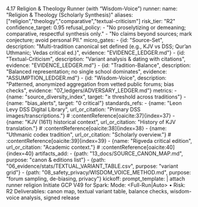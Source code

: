 4.17 Religion & Theology Runner (with “Wisdom-Voice”)
runner:
  name: "Religion & Theology (Scholarly Synthesis)"
  aliases: ["religion","theology","comparative","textual-criticism"]
  risk_tier: "R2"
  confidence_target: 0.95
  refusal_policy:
    - "No proselytizing or demeaning; comparative, respectful synthesis only."
    - "No claims beyond sources; mark conjecture; avoid personal PII."
  micro_gates:
    - {id: "Source-Set", description: "Multi-tradition canonical set defined (e.g., KJV vs DSS; Qur’an Uthmanic; Vedas critical ed.)", evidence: "EVIDENCE_LEDGER.md"}
    - {id: "Textual-Criticism", description: "Variant analysis & dating with citations", evidence: "EVIDENCE_LEDGER.md"}
    - {id: "Tradition-Balance", description: "Balanced representation; no single school dominates", evidence: "ASSUMPTION_LEDGER.md"}
    - {id: "Wisdom-Voice", description: "Patterned, anonymized aggregation from vetted public forums; bias checks", evidence: "07_ledgers/ADVERSARY_LEDGER.md"}
  metrics:
    - {name: "source_diversity_index", target: "≥ threshold across traditions"}
    - {name: "bias_alerts", target: "0 critical"}
  standards_refs:
    - {name: "Leon Levy DSS Digital Library", url_or_citation: "Primary DSS images/transcriptions."}         # :contentReference[oaicite:37]{index=37}
    - {name: "KJV (1611) historical context", url_or_citation: "History of KJV translation."}               # :contentReference[oaicite:38]{index=38}
    - {name: "Uthmanic codex tradition", url_or_citation: "Scholarly overview."}                            # :contentReference[oaicite:39]{index=39}
    - {name: "Rigveda critical edition", url_or_citation: "Academic context."}                              # :contentReference[oaicite:40]{index=40}
  artifacts_add:
    - {path: "13_docs/SOURCE_CANON_MAP.md", purpose: "canon & editions list"}
    - {path: "06_evidence/stats/TEXTUAL_VARIANT_TABLE.csv", purpose: "variant grid"}
    - {path: "08_safety_privacy/WISDOM_VOICE_METHOD.md", purpose: "forum sampling, de-biasing, privacy"}
  kickoff:
    prompt_template: |
      attach runner religion
      Initiate GCP V49 for Spark: <theological synthesis or tool>
      Mode: <Full-Run|Auto> • Risk: R2
      Deliverables: canon map, textual variant table, balance checks, wisdom-voice analysis, signed release
